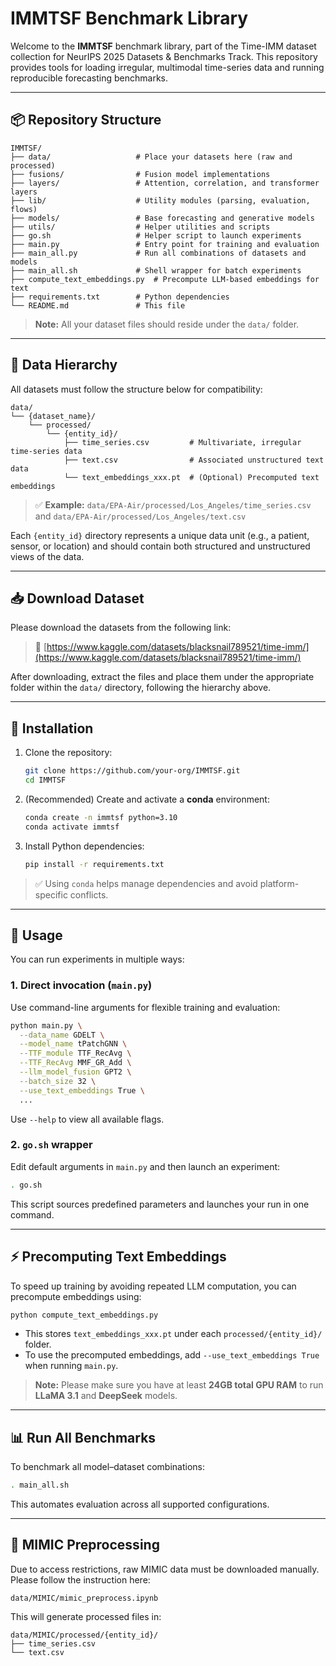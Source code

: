 # IMMTSF Benchmark Library

Welcome to the **IMMTSF** benchmark library, part of the Time-IMM dataset collection for NeurIPS 2025 Datasets & Benchmarks Track. This repository provides tools for loading irregular, multimodal time-series data and running reproducible forecasting benchmarks.

---

## 📦 Repository Structure

```
IMMTSF/                     
├── data/                   # Place your datasets here (raw and processed)
├── fusions/                # Fusion model implementations
├── layers/                 # Attention, correlation, and transformer layers
├── lib/                    # Utility modules (parsing, evaluation, flows)
├── models/                 # Base forecasting and generative models
├── utils/                  # Helper utilities and scripts
├── go.sh                   # Helper script to launch experiments
├── main.py                 # Entry point for training and evaluation
├── main_all.py             # Run all combinations of datasets and models
├── main_all.sh             # Shell wrapper for batch experiments
├── compute_text_embeddings.py  # Precompute LLM-based embeddings for text
├── requirements.txt        # Python dependencies
└── README.md               # This file
```

> **Note:** All your dataset files should reside under the `data/` folder.

---

## 📁 Data Hierarchy

All datasets must follow the structure below for compatibility:

```
data/
└── {dataset_name}/
    └── processed/
        └── {entity_id}/
            ├── time_series.csv         # Multivariate, irregular time-series data
            ├── text.csv                # Associated unstructured text data
            └── text_embeddings_xxx.pt  # (Optional) Precomputed text embeddings
```

> ✅ **Example:** `data/EPA-Air/processed/Los_Angeles/time_series.csv` and `data/EPA-Air/processed/Los_Angeles/text.csv`

Each `{entity_id}` directory represents a unique data unit (e.g., a patient, sensor, or location) and should contain both structured and unstructured views of the data.

---

## 📥 Download Dataset

Please download the datasets from the following link:

> 📎 [https://www.kaggle.com/datasets/blacksnail789521/time-imm/](https://www.kaggle.com/datasets/blacksnail789521/time-imm/)

After downloading, extract the files and place them under the appropriate folder within the `data/` directory, following the hierarchy above.

---

## 🔧 Installation

1. Clone the repository:

   ```bash
   git clone https://github.com/your-org/IMMTSF.git
   cd IMMTSF
   ```

2. (Recommended) Create and activate a **conda** environment:

   ```bash
   conda create -n immtsf python=3.10
   conda activate immtsf
   ```

3. Install Python dependencies:

   ```bash
   pip install -r requirements.txt
   ```

> ✅ Using `conda` helps manage dependencies and avoid platform-specific conflicts.

---

## 🚀 Usage

You can run experiments in multiple ways:

### 1. Direct invocation (`main.py`)

Use command-line arguments for flexible training and evaluation:

```bash
python main.py \
  --data_name GDELT \
  --model_name tPatchGNN \
  --TTF_module TTF_RecAvg \
  --TTF_RecAvg MMF_GR_Add \
  --llm_model_fusion GPT2 \
  --batch_size 32 \
  --use_text_embeddings True \ 
  ...
```

Use `--help` to view all available flags.

### 2. `go.sh` wrapper

Edit default arguments in `main.py` and then launch an experiment:

```bash
. go.sh
```

This script sources predefined parameters and launches your run in one command.

---

## ⚡ Precomputing Text Embeddings

To speed up training by avoiding repeated LLM computation, you can precompute embeddings using:

```bash
python compute_text_embeddings.py
```

* This stores `text_embeddings_xxx.pt` under each `processed/{entity_id}/` folder.
* To use the precomputed embeddings, add `--use_text_embeddings True` when running `main.py`.
> **Note:** Please make sure you have at least **24GB total GPU RAM** to run **LLaMA 3.1** and **DeepSeek** models.

---

## 📊 Run All Benchmarks

To benchmark all model–dataset combinations:

```bash
. main_all.sh
```

This automates evaluation across all supported configurations.

---

## 🔄 MIMIC Preprocessing

Due to access restrictions, raw MIMIC data must be downloaded manually. Please follow the instruction here:

```
data/MIMIC/mimic_preprocess.ipynb
```

This will generate processed files in:

```
data/MIMIC/processed/{entity_id}/
├── time_series.csv
└── text.csv
```